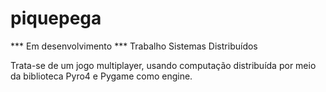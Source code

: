 # piquepega
*** Em desenvolvimento ***
Trabalho Sistemas Distribuídos

Trata-se de um jogo multiplayer, usando computação distribuída por meio da biblioteca Pyro4 e Pygame como engine.

